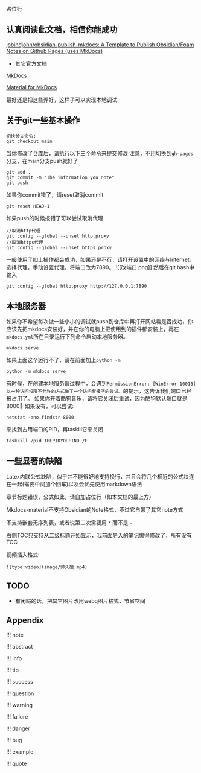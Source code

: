 占位行
## 认真阅读此文档，相信你能成功

[jobindjohn/obsidian-publish-mkdocs: A Template to Publish Obsidian/Foam Notes on Github Pages (uses MkDocs)](https://github.com/jobindjohn/obsidian-publish-mkdocs)


- 其它官方文档

[MkDocs](https://www.mkdocs.org/)

[Material for MkDocs](https://squidfunk.github.io/mkdocs-material/)

最好还是把这些弄好，这样子可以实现本地调试
## 关于git一些基本操作

```git
切换分支命令:
git checkout main
```

当你修改了仓库后，请执行以下三个命令来提交修改
注意，不用切换到`gh-pages`分支，在main分支push就好了
```git
git add .
git commit -m "The information you note"
git push
```

如果你commit错了，请reset取消commit
```git
git reset HEAD~1
```

如果push的时候报错了可以尝试取消代理
```git
//取消http代理
git config --global --unset http.proxy
//取消https代理 
git config --global --unset https.proxy
```

一般使用了如上操作都会成功，如果还是不行，请打开设置中的网络与Internet，选择代理，手动设置代理，将端口改为7890。
![[改端口.png]]
然后在git bash中输入
```git
git config --global http.proxy http://127.0.0.1:7890
```



## 本地服务器

如果你不希望每次做一些小小的调试就push到仓库中再打开网站看是否成功，你应该先把mkdocs安装好，并在你的电脑上把使用到的插件都安装上，再在`mkdocs.yml`所在目录运行下列命令启动本地服务器。
```
mkdocs serve
```
如果上面这个运行不了，请在前面加上`python -m`
```
python -m mkdocs serve
```

有时候，在创建本地服务器过程中，会遇到`PermissionError: [WinError 10013] 以一种访问权限不允许的方式做了一个访问套接字的尝试。`的提示，这告诉我们端口已经被占用了。
如果你开着酷狗音乐，请将它关闭后重试，因为酷狗默认端口就是8000🤣
如果没有，可以尝试:
```
netstat -ano|findstr 8000
```
来找到占用端口的PID，再taskill它来关闭
```
taskkill /pid THEPIDYOUFIND /F
```

## 一些显著的缺陷

Latex内联公式缺陷，似乎并不能很好地支持换行，并且会将几个相近的公式块连在一起(需要中间加个回车)以及会优先使用markdown语法

章节标题错误，公式如此，请自加占位行（如本文档的最上方）

Mkdocs-material不支持Obsidian的Note格式，不过它自带了其它note方式

不支持嵌套无序列表，或者说第二次需要用 `*` 而不是 `-`

右侧TOC只支持从二级标题开始显示，我前面导入的笔记懒得修改了，所有没有TOC

视频插入格式:
```
![type:video](image/帅头硬.mp4)
```
## TODO

- 有闲暇的话，把其它图片改用webq图片格式，节省空间

## Appendix

!!! note

!!! abstract

!!! info

!!! tip

!!! success

!!! question

!!! warning

!!! failure

!!! danger

!!! bug

!!! example

!!! quote

